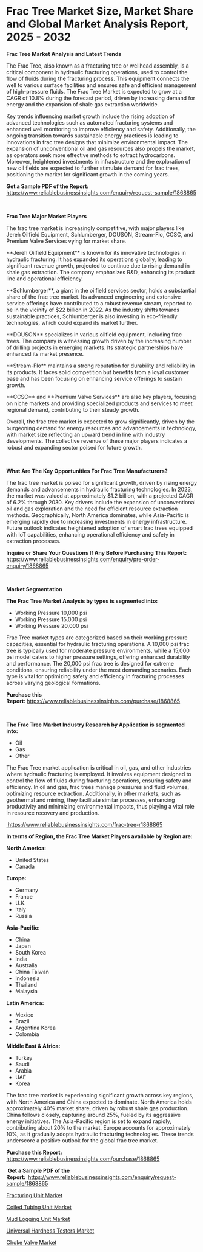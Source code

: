 <p><h1>Frac Tree Market Size, Market Share and Global Market Analysis Report, 2025 - 2032</h1></p><p><strong>Frac Tree Market Analysis and Latest Trends</strong></p>
<p><p>The Frac Tree, also known as a fracturing tree or wellhead assembly, is a critical component in hydraulic fracturing operations, used to control the flow of fluids during the fracturing process. This equipment connects the well to various surface facilities and ensures safe and efficient management of high-pressure fluids. The Frac Tree Market is expected to grow at a CAGR of 10.8% during the forecast period, driven by increasing demand for energy and the expansion of shale gas extraction worldwide.</p><p>Key trends influencing market growth include the rising adoption of advanced technologies such as automated fracturing systems and enhanced well monitoring to improve efficiency and safety. Additionally, the ongoing transition towards sustainable energy practices is leading to innovations in frac tree designs that minimize environmental impact. The expansion of unconventional oil and gas resources also propels the market, as operators seek more effective methods to extract hydrocarbons. Moreover, heightened investments in infrastructure and the exploration of new oil fields are expected to further stimulate demand for frac trees, positioning the market for significant growth in the coming years.</p></p>
<p><strong>Get a Sample PDF of the Report:&nbsp;</strong> <a href="https://www.reliablebusinessinsights.com/enquiry/request-sample/1868865?utm_campaign=1091&utm_medium=2&utm_source=Github&utm_content=ia&utm_term=16022025&utm_id=frac-tree">https://www.reliablebusinessinsights.com/enquiry/request-sample/1868865</a></p>
<p>&nbsp;</p>
<p><strong>Frac Tree Major Market Players</strong></p>
<p><p>The frac tree market is increasingly competitive, with major players like Jereh Oilfield Equipment, Schlumberger, DOUSON, Stream-Flo, CCSC, and Premium Valve Services vying for market share. </p><p>**Jereh Oilfield Equipment** is known for its innovative technologies in hydraulic fracturing. It has expanded its operations globally, leading to significant revenue growth, projected to continue due to rising demand in shale gas extraction. The company emphasizes R&D, enhancing its product line and operational efficiency.</p><p>**Schlumberger**, a giant in the oilfield services sector, holds a substantial share of the frac tree market. Its advanced engineering and extensive service offerings have contributed to a robust revenue stream, reported to be in the vicinity of $22 billion in 2022. As the industry shifts towards sustainable practices, Schlumberger is also investing in eco-friendly technologies, which could expand its market further.</p><p>**DOUSON** specializes in various oilfield equipment, including frac trees. The company is witnessing growth driven by the increasing number of drilling projects in emerging markets. Its strategic partnerships have enhanced its market presence.</p><p>**Stream-Flo** maintains a strong reputation for durability and reliability in its products. It faces solid competition but benefits from a loyal customer base and has been focusing on enhancing service offerings to sustain growth.</p><p>**CCSC** and **Premium Valve Services** are also key players, focusing on niche markets and providing specialized products and services to meet regional demand, contributing to their steady growth.</p><p>Overall, the frac tree market is expected to grow significantly, driven by the burgeoning demand for energy resources and advancements in technology, with market size reflecting an upward trend in line with industry developments. The collective revenue of these major players indicates a robust and expanding sector poised for future growth.</p></p>
<p>&nbsp;</p>
<p><strong>What Are The Key Opportunities For Frac Tree Manufacturers?</strong></p>
<p><p>The frac tree market is poised for significant growth, driven by rising energy demands and advancements in hydraulic fracturing technologies. In 2023, the market was valued at approximately $1.2 billion, with a projected CAGR of 6.2% through 2030. Key drivers include the expansion of unconventional oil and gas exploration and the need for efficient resource extraction methods. Geographically, North America dominates, while Asia-Pacific is emerging rapidly due to increasing investments in energy infrastructure. Future outlook indicates heightened adoption of smart frac trees equipped with IoT capabilities, enhancing operational efficiency and safety in extraction processes.</p></p>
<p><strong>Inquire or Share Your Questions If Any Before Purchasing This Report:</strong> <a href="https://www.reliablebusinessinsights.com/enquiry/pre-order-enquiry/1868865?utm_campaign=1091&utm_medium=2&utm_source=Github&utm_content=ia&utm_term=16022025&utm_id=frac-tree">https://www.reliablebusinessinsights.com/enquiry/pre-order-enquiry/1868865</a></p>
<p>&nbsp;</p>
<p><strong>Market Segmentation</strong></p>
<p><strong>The Frac Tree Market Analysis by types is segmented into:</strong></p>
<p><ul><li>Working Pressure 10,000 psi</li><li>Working Pressure 15,000 psi</li><li>Working Pressure 20,000 psi</li></ul></p>
<p><p>Frac Tree market types are categorized based on their working pressure capacities, essential for hydraulic fracturing operations. A 10,000 psi frac tree is typically used for moderate pressure environments, while a 15,000 psi model caters to higher pressure settings, offering enhanced durability and performance. The 20,000 psi frac tree is designed for extreme conditions, ensuring reliability under the most demanding scenarios. Each type is vital for optimizing safety and efficiency in fracturing processes across varying geological formations.</p></p>
<p><strong>Purchase this Report:&nbsp;</strong><a href="https://www.reliablebusinessinsights.com/purchase/1868865?utm_campaign=1091&utm_medium=2&utm_source=Github&utm_content=ia&utm_term=16022025&utm_id=frac-tree">https://www.reliablebusinessinsights.com/purchase/1868865</a></p>
<p>&nbsp;</p>
<p><strong>The Frac Tree Market Industry Research by Application is segmented into:</strong></p>
<p><ul><li>Oil</li><li>Gas</li><li>Other</li></ul></p>
<p><p>The Frac Tree market application is critical in oil, gas, and other industries where hydraulic fracturing is employed. It involves equipment designed to control the flow of fluids during fracturing operations, ensuring safety and efficiency. In oil and gas, frac trees manage pressures and fluid volumes, optimizing resource extraction. Additionally, in other markets, such as geothermal and mining, they facilitate similar processes, enhancing productivity and minimizing environmental impacts, thus playing a vital role in resource recovery and production.</p></p>
<p><a href="https://www.reliablebusinessinsights.com/frac-tree-r1868865?utm_campaign=1091&utm_medium=2&utm_source=Github&utm_content=ia&utm_term=16022025&utm_id=frac-tree">&nbsp;https://www.reliablebusinessinsights.com/frac-tree-r1868865</a></p>
<p><strong>In terms of Region, the Frac Tree Market Players available by Region are:</strong></p>
<p>
    <p> <strong> North America: </strong>
        <ul>
            <li>United States</li>
            <li>Canada</li>
        </ul>
        </p> 
    <p> <strong> Europe: </strong>
        <ul>
            <li>Germany</li>
            <li>France</li>
            <li>U.K.</li>
            <li>Italy</li>
            <li>Russia</li>
        </ul>
        </p> 
    <p> <strong> Asia-Pacific: </strong>
        <ul>
            <li>China</li>
            <li>Japan</li>
            <li>South Korea</li>
            <li>India</li>
            <li>Australia</li>
            <li>China Taiwan</li>
            <li>Indonesia</li>
            <li>Thailand</li>
            <li>Malaysia</li>
        </ul>
        </p> 
    <p> <strong> Latin America: </strong>
        <ul>
            <li>Mexico</li>
            <li>Brazil</li>
            <li>Argentina Korea</li>
            <li>Colombia</li>
        </ul>
        </p> 
    <p> <strong> Middle East & Africa: </strong>
        <ul>
            <li>Turkey</li>
            <li>Saudi</li>
            <li>Arabia</li>
            <li>UAE</li>
            <li>Korea</li>
        </ul>
    </p>
    </p>
<p><p>The frac tree market is experiencing significant growth across key regions, with North America and China expected to dominate. North America holds approximately 40% market share, driven by robust shale gas production. China follows closely, capturing around 25%, fueled by its aggressive energy initiatives. The Asia-Pacific region is set to expand rapidly, contributing about 20% to the market. Europe accounts for approximately 10%, as it gradually adopts hydraulic fracturing technologies. These trends underscore a positive outlook for the global frac tree market.</p></p>
<p><strong>Purchase this Report: </strong><a href="https://www.reliablebusinessinsights.com/purchase/1868865?utm_campaign=1091&utm_medium=2&utm_source=Github&utm_content=ia&utm_term=16022025&utm_id=frac-tree">https://www.reliablebusinessinsights.com/purchase/1868865</a></p>
<p>&nbsp;<strong>Get a Sample PDF of the Report:&nbsp;&nbsp;</strong><a href="https://www.reliablebusinessinsights.com/enquiry/request-sample/1868865?utm_campaign=1091&utm_medium=2&utm_source=Github&utm_content=ia&utm_term=16022025&utm_id=frac-tree">https://www.reliablebusinessinsights.com/enquiry/request-sample/1868865</a></p>
<p><strong></strong></p>
<p><p><a href="https://github.com/muhjanaidu/Market-Research-Report-List-1/blob/main/fracturing-unit-market.md?utm_campaign=1091&utm_medium=2&utm_source=Github&utm_content=ia&utm_term=16022025&utm_id=frac-tree">Fracturing Unit Market</a></p><p><a href="https://github.com/felishtimoti/Market-Research-Report-List-1/blob/main/coiled-tubing-unit-market.md?utm_campaign=1091&utm_medium=2&utm_source=Github&utm_content=ia&utm_term=16022025&utm_id=frac-tree">Coiled Tubing Unit Market</a></p><p><a href="https://github.com/briandahm87/Market-Research-Report-List-1/blob/main/mud-logging-unit-market.md?utm_campaign=1091&utm_medium=2&utm_source=Github&utm_content=ia&utm_term=16022025&utm_id=frac-tree">Mud Logging Unit Market</a></p><p><a href="https://github.com/lestymbango/Market-Research-Report-List-1/blob/main/universal-hardness-testers-market.md?utm_campaign=1091&utm_medium=2&utm_source=Github&utm_content=ia&utm_term=16022025&utm_id=frac-tree">Universal Hardness Testers Market</a></p><p><a href="https://github.com/hneefdelwyn/Market-Research-Report-List-1/blob/main/choke-valve-market.md?utm_campaign=1091&utm_medium=2&utm_source=Github&utm_content=ia&utm_term=16022025&utm_id=frac-tree">Choke Valve Market</a></p></p>